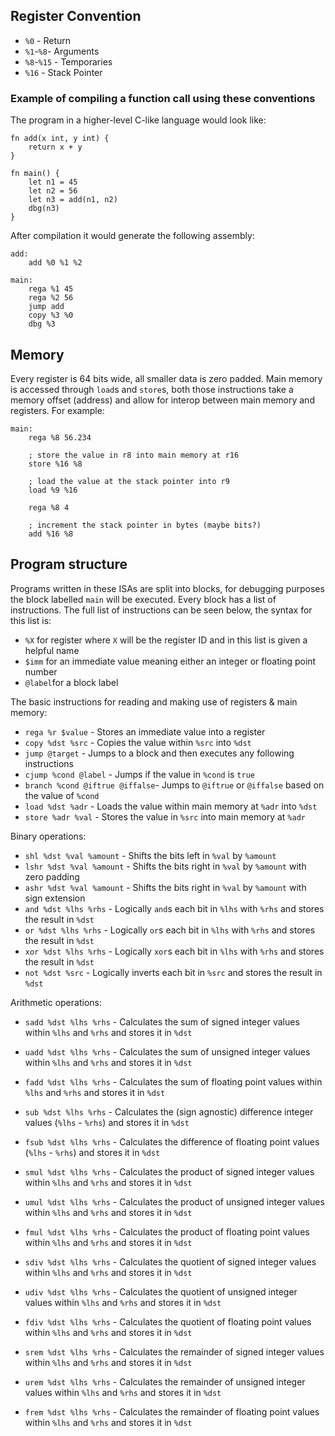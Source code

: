 ## Register Convention

-   `%0` - Return
-   `%1`-`%8`- Arguments
-   `%8`-`%15` - Temporaries
-   `%16` - Stack Pointer

### Example of compiling a function call using these conventions

The program in a higher-level C-like language would look like:

```
fn add(x int, y int) {
    return x + y
}

fn main() {
    let n1 = 45
    let n2 = 56
    let n3 = add(n1, n2)
    dbg(n3)
}
```

After compilation it would generate the following assembly:

```
add:
    add %0 %1 %2

main:
    rega %1 45
    rega %2 56
    jump add
    copy %3 %0
    dbg %3
```

## Memory

Every register is 64 bits wide, all smaller data is zero padded. Main memory is accessed through `load`s and `store`s, both those instructions take a memory offset (address) and allow for interop between main memory and registers. For example:

```
main:
    rega %8 56.234

    ; store the value in r8 into main memory at r16
    store %16 %8

    ; load the value at the stack pointer into r9
    load %9 %16

    rega %8 4

    ; increment the stack pointer in bytes (maybe bits?)
    add %16 %8
```

## Program structure

Programs written in these ISAs are split into blocks, for debugging purposes the block labelled `main` will be executed. Every block has a list of instructions. The full list of instructions can be seen below, the syntax for this list is:

-   `%X` for register where `X` will be the register ID and in this list is given a helpful name
-   `$imm` for an immediate value meaning either an integer or floating point number
-   `@label`for a block label

The basic instructions for reading and making use of registers & main memory:

-   `rega %r $value` - Stores an immediate value into a register
-   `copy %dst %src` - Copies the value within `%src` into `%dst`
-   `jump @target` - Jumps to a block and then executes any following instructions
-   `cjump %cond @label` - Jumps if the value in `%cond` is `true`
-   `branch %cond @iftrue @iffalse`- Jumps to `@iftrue` or `@iffalse` based on the value of `%cond`
-   `load %dst %adr` - Loads the value within main memory at `%adr` into `%dst`
-   `store %adr %val` - Stores the value in `%src` into main memory at `%adr`

Binary operations:

-   `shl %dst %val %amount` - Shifts the bits left in `%val` by `%amount`
-   `lshr %dst %val %amount` - Shifts the bits right in `%val` by `%amount` with zero padding
-   `ashr %dst %val %amount` - Shifts the bits right in `%val` by `%amount` with sign extension
-   `and %dst %lhs %rhs` - Logically `and`s each bit in `%lhs` with `%rhs` and stores the result in `%dst`
-   `or %dst %lhs %rhs` - Logically `or`s each bit in `%lhs` with `%rhs` and stores the result in `%dst`
-   `xor %dst %lhs %rhs` - Logically `xor`s each bit in `%lhs` with `%rhs` and stores the result in `%dst`
-   `not %dst %src` - Logically inverts each bit in `%src` and stores the result in `%dst`

Arithmetic operations:

-   `sadd %dst %lhs %rhs` - Calculates the sum of signed integer values within `%lhs` and `%rhs` and stores it in `%dst`
-   `uadd %dst %lhs %rhs` - Calculates the sum of unsigned integer values within `%lhs` and `%rhs` and stores it in `%dst`
-   `fadd %dst %lhs %rhs` - Calculates the sum of floating point values within `%lhs` and `%rhs` and stores it in `%dst`

-   `sub %dst %lhs %rhs` - Calculates the (sign agnostic) difference integer values (`%lhs` - `%rhs`) and stores it in `%dst`
-   `fsub %dst %lhs %rhs` - Calculates the difference of floating point values (`%lhs` - `%rhs`) and stores it in `%dst`

-   `smul %dst %lhs %rhs` - Calculates the product of signed integer values within `%lhs` and `%rhs` and stores it in `%dst`
-   `umul %dst %lhs %rhs` - Calculates the product of unsigned integer values within `%lhs` and `%rhs` and stores it in `%dst`
-   `fmul %dst %lhs %rhs` - Calculates the product of floating point values within `%lhs` and `%rhs` and stores it in `%dst`

-   `sdiv %dst %lhs %rhs` - Calculates the quotient of signed integer values within `%lhs` and `%rhs` and stores it in `%dst`
-   `udiv %dst %lhs %rhs` - Calculates the quotient of unsigned integer values within `%lhs` and `%rhs` and stores it in `%dst`
-   `fdiv %dst %lhs %rhs` - Calculates the quotient of floating point values within `%lhs` and `%rhs` and stores it in `%dst`

-   `srem %dst %lhs %rhs` - Calculates the remainder of signed integer values within `%lhs` and `%rhs` and stores it in `%dst`
-   `urem %dst %lhs %rhs` - Calculates the remainder of unsigned integer values within `%lhs` and `%rhs` and stores it in `%dst`
-   `frem %dst %lhs %rhs` - Calculates the remainder of floating point values within `%lhs` and `%rhs` and stores it in `%dst`

